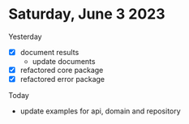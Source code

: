 # Saturday, June 3 2023

Yesterday
- [x] document results
	- update documents
- [x] refactored core package
- [x] refactored error package

Today
- update examples for api, domain and repository
